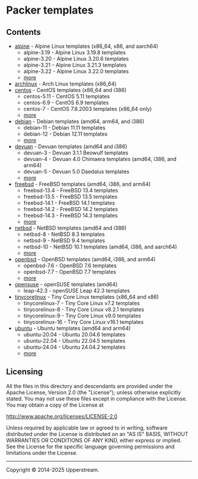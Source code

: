# Packer templates

## Contents

* [alpine](alpine/README.md) - Alpine Linux templates (x86_64, x86, and
  aarch64)
  * alpine-3.19 - Alpine Linux 3.19.8 templates
  * alpine-3.20 - Alpine Linux 3.20.6 templates
  * alpine-3.21 - Alpine Linux 3.21.3 templates
  * alpine-3.22 - Alpine Linux 3.22.0 templates
  * [more](alpine/README.md)
* [archlinux](archlinux/README.md) - Arch Linux templates (x86_64)
* [centos](centos/README.md) - CentOS templates (x86_64 and i386)
  * centos-5.11 - CentOS 5.11 templates
  * centos-6.9 - CentOS 6.9 templates
  * centos-7 - CentOS 7.8.2003 templates (x86_64 only)
  * [more](centos/README.md)
* [debian](debian/README.md) - Debian templates (amd64, arm64, and i386)
  * debian-11 - Debian 11.11 templates
  * debian-12 - Debian 12.11 templates
  * [more](debian/README.md)
* [devuan](devuan/README.md) - Devuan templates (amd64 and i386)
  * devuan-3 - Devuan 3.1.1 Beowulf templates
  * devuan-4 - Devuan 4.0 Chimaera templates (amd64, i386, and arm64)
  * devuan-5 - Devuan 5.0 Daedalus templates
  * [more](devaun/README.md)
* [freebsd](freebsd/README.md) - FreeBSD templates (amd64, i386, and
  arm64)
  * freebsd-13.4 - FreeBSD 13.4 templates
  * freebsd-13.5 - FreeBSD 13.5 templates
  * freebsd-14.1 - FreeBSD 14.1 templates
  * freebsd-14.2 - FreeBSD 14.2 templates
  * freebsd-14.3 - FreeBSD 14.3 templates
  * [more](freebsd/README.md)
* [netbsd](netbsd/README.md) - NetBSD templates (amd64 and i386)
  * netbsd-8 - NetBSD 8.3 templates
  * netbsd-9 - NetBSD 9.4 templates
  * netbsd-10 - NetBSD 10.1 templates (amd64, i386, and aarch64)
  * [more](netbsd/README.md)
* [openbsd](openbsd/README.md) - OpenBSD templates (amd64, i386, and
  arm64)
  * openbsd-7.6 - OpenBSD 7.6 templates
  * openbsd-7.7 - OpenBSD 7.7 templates
  * [more](openbsd/README.md)
* [opensuse](opensuse/README.md) - openSUSE templates (amd64)
  * leap-42.3 - openSUSE Leap 42.3 templates
* [tinycorelinux](tinycorelinux/README.md) - Tiny Core Linux
  templates (x86_64 and x86)
  * tinycorelinux-7 - Tiny Core Linux v7.2 templates
  * tinycorelinux-8 - Tiny Core Linux v8.2.1 templates
  * tinycorelinux-9 - Tiny Core Linux v9.0 templates
  * tinycorelinux-16 - Tiny Core Linux v16.1 templates
* [ubuntu](ubuntu/README.md) - Ubuntu templates (amd64 and arm64)
  * ubuntu-20.04 - Ubuntu 20.04.6 templates
  * ubuntu-22.04 - Ubuntu 22.04.5 templates
  * ubuntu-24.04 - Ubuntu 24.04.2 templates
  * [more](ubuntu/README.md)

## Licensing

All the files in this directory and descendants are provided under the
Apache License, Version 2.0 (the "License"); unless otherwise
explicitly stated.  You may not use these files except in compliance
with the License.  You may obtain a copy of the License at

   <http://www.apache.org/licenses/LICENSE-2.0>

Unless required by applicable law or agreed to in writing, software
distributed under the License is distributed on an "AS IS" BASIS,
WITHOUT WARRANTIES OR CONDITIONS OF ANY KIND, either express or
implied.  See the License for the specific language governing
permissions and limitations under the License.

- - -

Copyright &copy; 2014-2025 Upperstream.
